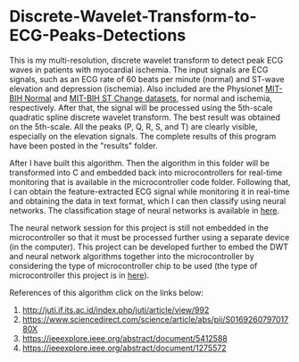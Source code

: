 # Discrete-Wavelet-Transform-to-ECG-Peaks-Detections

This is my multi-resolution, discrete wavelet transform to detect peak ECG waves in patients with myocardial ischemia. The input signals are ECG signals, such as an ECG rate of 60 beats per minute (normal) and ST-wave elevation and depression (ischemia). Also included are the Physionet [MIT-BIH Normal](https://archive.physionet.org/cgi-bin/atm/ATM) and [MIT-BIH ST Change datasets](https://archive.physionet.org/cgi-bin/atm/ATM), for normal and ischemia, respectively.  After that, the signal will be processed using the 5th-scale quadratic spline discrete wavelet transform. The best result was obtained on the 5th-scale. All the peaks (P, Q, R, S, and T) are clearly visible, especially on the elevation signals. The complete results of this program have been posted in the "results" folder.

After I have built this algorithm. Then the algorithm in this folder will be transformed into C and embedded back into microcontrollers for real-time monitoring that is available in the microcontroller code folder. Following that, I can obtain the feature-extracted ECG signal while monitoring it in real-time and obtaining the data in text format, which I can then classify using neural networks. The classification stage of neural networks is available in [here](https://github.com/AchmadFachturrohman/Machine-Learning-Based-Myocardial-Ischemia-Classification/tree/main/ANN%20Classifier). 

The neural network session for this project is still not embedded in the microcontroller so that it must be processed further using a separate device (in the computer). This project can be developed further to embed the DWT and neural network algorithms together into the microcontroller by considering the type of microcontroller chip to be used (the type of microcontroller this project is in [here](https://github.com/AchmadFachturrohman/Machine-Learning-Based-Myocardial-Ischemia-Classification/tree/main/Microcontrollers%20Code)).

References of this algorithm click on the links below:
1. http://juti.if.its.ac.id/index.php/juti/article/view/992
2. https://www.sciencedirect.com/science/article/abs/pii/S016926079701780X
3. https://ieeexplore.ieee.org/abstract/document/5412588
4. https://ieeexplore.ieee.org/abstract/document/1275572
